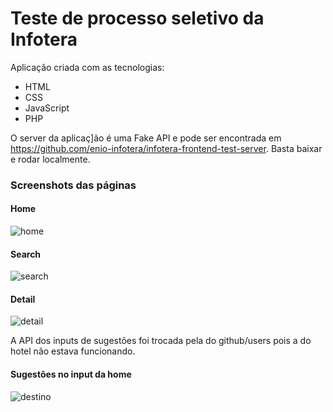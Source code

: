 # Teste de processo seletivo da Infotera

Aplicação criada com as tecnologias:

- HTML
- CSS
- JavaScript
- PHP

O server da aplicaç]ão é uma Fake API e pode ser encontrada em https://github.com/enio-infotera/infotera-frontend-test-server.
Basta baixar e rodar localmente.


### Screenshots das páginas
#### Home
![home](https://user-images.githubusercontent.com/63618987/173244892-48496bdc-9251-43d0-8b10-0534a5b4e6c2.png)

#### Search
![search](https://user-images.githubusercontent.com/63618987/173244861-f07d5d66-44e9-4ba8-9619-7721a0ec4e78.png)

#### Detail
![detail](https://user-images.githubusercontent.com/63618987/173244830-0e74675e-6ace-4025-9132-2aa4751eb7db.png)

A API dos inputs de sugestões foi trocada pela do github/users pois a do hotel não estava funcionando.

#### Sugestões no input da home
![destino](https://user-images.githubusercontent.com/63618987/173244862-a857e9d0-8aa1-4629-84a0-6e8c4f40a1aa.png)
